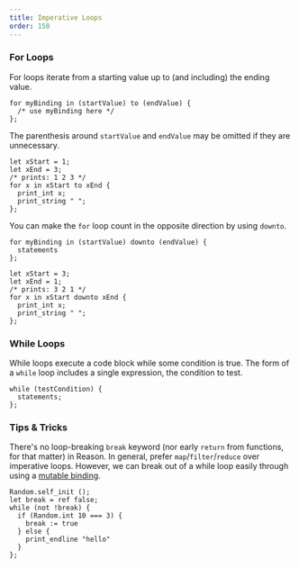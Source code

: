 ```yaml
---
title: Imperative Loops
order: 150
---
```


### For Loops

For loops iterate from a starting value up to (and including) the ending value.

```reason
for myBinding in (startValue) to (endValue) {
  /* use myBinding here */
};
```

The parenthesis around `startValue` and `endValue` may be omitted if they are
unnecessary.

```reason
let xStart = 1;
let xEnd = 3;
/* prints: 1 2 3 */
for x in xStart to xEnd {
  print_int x;
  print_string " ";
};
```

You can make the `for` loop count in the opposite direction by using `downto`.

```reason
for myBinding in (startValue) downto (endValue) {
  statements
};
```

```reason
let xStart = 3;
let xEnd = 1;
/* prints: 3 2 1 */
for x in xStart downto xEnd {
  print_int x;
  print_string " ";
};
```

### While Loops

While loops execute a code block while some condition is true. The form of a `while` loop includes a single expression, the condition to test.

```reason
while (testCondition) {
  statements;
};
```

### Tips & Tricks

There's no loop-breaking `break` keyword (nor early `return` from functions, for that matter) in Reason. In general, prefer `map`/`filter`/`reduce` over imperative loops. However, we can break out of a while loop easily through using a [mutable binding](/guide/language/mutation).

```reason
Random.self_init ();
let break = ref false;
while (not !break) {
  if (Random.int 10 === 3) {
    break := true
  } else {
    print_endline "hello"
  }
};
```
